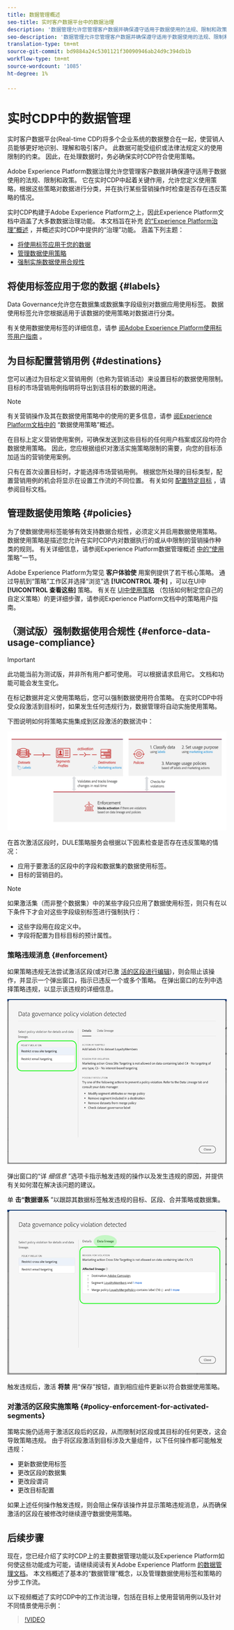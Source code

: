 ```yaml
---
title: 数据管理概述
seo-title: 实时客户数据平台中的数据治理
description: '数据管理允许您管理客户数据并确保遵守适用于数据使用的法规、限制和政策。 '
seo-description: '数据管理允许您管理客户数据并确保遵守适用于数据使用的法规、限制和政策。 '
translation-type: tm+mt
source-git-commit: bd9884a24c5301121f30090946ab24d9c394db1b
workflow-type: tm+mt
source-wordcount: '1085'
ht-degree: 1%

---
```



# 实时CDP中的数据管理

实时客户数据平台(Real-time CDP)将多个企业系统的数据整合在一起，使营销人员能够更好地识别、理解和吸引客户。 此数据可能受组织或法律法规定义的使用限制的约束。 因此，在处理数据时，务必确保实时CDP符合使用策略。

Adobe Experience Platform数据治理允许您管理客户数据并确保遵守适用于数据使用的法规、限制和政策。 它在实时CDP中起着关键作用，允许您定义使用策略，根据这些策略对数据进行分类，并在执行某些营销操作时检查是否存在违反策略的情况。

实时CDP构建于Adobe Experience Platform之上，因此Experience Platform文档中涵盖了大多数数据治理功能。 本文档旨在补充 [的“Experience Platform治理”概述](../../data-governance/home.md) ，并概述实时CDP中提供的“治理”功能。 涵盖下列主题：

* [将使用标签应用于您的数据](#labels)
* [管理数据使用策略](#policies)
* [强制实施数据使用合规性](#enforce-data-usage-compliance)

## 将使用标签应用于您的数据 {#labels}

Data Governance允许您在数据集或数据集字段级别对数据应用使用标签。 数据使用标签允许您根据适用于该数据的使用策略对数据进行分类。

有关使用数据使用标签的详细信息，请参 [阅Adobe Experience Platform使用标签用户指南](../../data-governance/labels/overview.md) 。

## 为目标配置营销用例 {#destinations}

您可以通过为目标定义营销用例（也称为营销活动）来设置目标的数据使用限制。 目标的市场营销用例指明将导出到该目标的数据的用途。

>[!NOTE]
>
>有关营销操作及其在数据使用策略中的使用的更多信息，请参 [阅Experience Platform文档中的](../../data-governance/policies/overview.md) “数据使用策略”概述。

在目标上定义营销使用案例，可确保发送到这些目标的任何用户档案或区段均符合数据使用策略。 因此，您应根据组织对激活实施策略限制的需要，向您的目标添加适当的营销使用案例。

只有在首次设置目标时，才能选择市场营销用例。 根据您所处理的目标类型，配置营销用例的机会将显示在设置工作流的不同位置。 有关如何 [配置特定目标](../destinations/destinations-overview.md) ，请参阅目标文档。


## 管理数据使用策略 {#policies}

为了使数据使用标签能够有效支持数据合规性，必须定义并启用数据使用策略。 数据使用策略是描述您允许在实时CDP内对数据执行的或从中限制的营销操作种类的规则。 有关详细信息，请参阅Experience Platform数据管理概述 [中的“使用](../../data-governance/home.md) 策略”一节。

Adobe Experience Platform为常见 **客户体验使** 用案例提供了若干核心策略。 通过导航到“策略”工作区并选择“浏览”选 **[!UICONTROL 项卡]** ，可以在UI中 **[!UICONTROL 查看这些]** 策略。 有关在 [UI中使用策略](../../data-governance/policies/user-guide.md) （包括如何制定您自己的自定义策略）的更详细步骤，请参阅Experience Platform文档中的策略用户指南。

## （测试版）强制数据使用合规性 {#enforce-data-usage-compliance}

>[!IMPORTANT]
>此功能当前为测试版，并非所有用户都可使用。 可以根据请求启用它。 文档和功能可能会发生变化。

在标记数据并定义使用策略后，您可以强制数据使用符合策略。 在实时CDP中将受众段激活到目标时，如果发生任何违规行为，数据管理将自动实施使用策略。

下图说明如何将策略实施集成到区段激活的数据流中：

![](assets/enforcement-flow.png)

在首次激活区段时，DULE策略服务会根据以下因素检查是否存在违反策略的情况：

* 应用于要激活的区段中的字段和数据集的数据使用标签。
* 目标的营销目的。

>[!NOTE]
>
>如果激活集（而非整个数据集）中的某些字段只应用了数据使用标签，则只有在以下条件下才会对这些字段级别标签进行强制执行：
>* 这些字段用在段定义中。
>* 字段将配置为目标目标的预计属性。


### 策略违规消息 {#enforcement}

如果策略违规无法尝试激活区段(或对已激 [活的区段进行编辑](#policy-enforcement-for-activated-segments))，则会阻止该操作，并显示一个弹出窗口，指示已违反一个或多个策略。 在弹出窗口的左列中选择策略违规，以显示该违规的详细信息。

![](assets/violation-popover.png)

弹出窗口的“详 *细信息* ”选项卡指示触发违规的操作以及发生违规的原因，并提供有关如何潜在解决该问题的建议。

单 **击“数据谱系** ”以跟踪其数据标签触发违规的目标、区段、合并策略或数据集。

![](assets/data-lineage.png)

触发违规后，激活 **将禁** 用“保存”按钮，直到相应组件更新以符合数据使用策略。

### 对激活的区段实施策略 {#policy-enforcement-for-activated-segments}

策略实施仍适用于激活区段后的区段，从而限制对区段或其目标的任何更改，这会导致策略违规。 由于将区段激活到目标涉及大量组件，以下任何操作都可能触发违规：

* 更新数据使用标签
* 更改区段的数据集
* 更改段谓词
* 更改目标配置

如果上述任何操作触发违规，则会阻止保存该操作并显示策略违规消息，从而确保激活的区段在被修改时继续遵守数据使用策略。

## 后续步骤

现在，您已经介绍了实时CDP上的主要数据管理功能以及Experience Platform如何使这些功能成为可能，请继续阅读有关Adobe Experience Platform [的数据管理文档](../../data-governance/home.md)。 本文档概述了基本的“数据管理”概念，以及管理数据使用标签和策略的分步工作流。

以下视频概述了实时CDP中的工作流治理，包括在目标上使用营销用例以及针对不同情景使用示例：

>[!VIDEO](https://video.tv.adobe.com/v/33631?quality=12&learn=on)